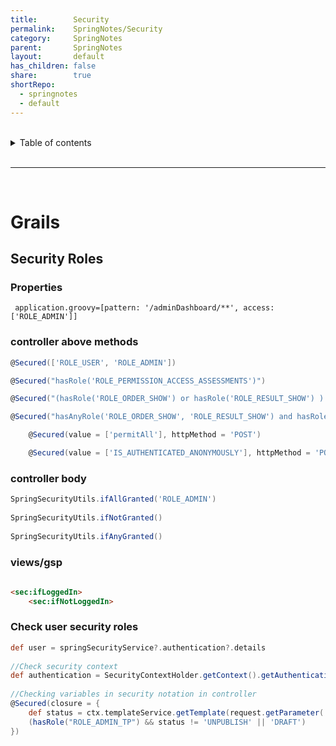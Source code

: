 ```yaml
---
title:        Security    
permalink:    SpringNotes/Security    
category:     SpringNotes    
parent:       SpringNotes    
layout:       default    
has_children: false    
share:        true    
shortRepo:    
  - springnotes    
  - default    
---
```

    
    
<br/>    
    
<details markdown="block">    
<summary>    
Table of contents    
</summary>    
{: .text-delta }    
1. TOC    
{:toc}    
</details>    
    
<br/>    
    
***    
    
<br/>    
    
# Grails    
    
## Security Roles    
    
### Properties    
    
```properties    
 application.groovy=[pattern: '/adminDashboard/**', access: ['ROLE_ADMIN']]    
 ```    
    
### controller above methods    
    
```groovy     
@Secured(['ROLE_USER', 'ROLE_ADMIN'])     
```    
    
```groovy     
@Secured("hasRole('ROLE_PERMISSION_ACCESS_ASSESSMENTS')")     
 ```    
    
 ```groovy     
@Secured("(hasRole('ROLE_ORDER_SHOW') or hasRole('ROLE_RESULT_SHOW') ) and hasRole('ROLE_PERMISSION_ACCESS_ASSESSMENTS')")     
 ```    
    
 ```groovy     
@Secured("hasAnyRole('ROLE_ORDER_SHOW', 'ROLE_RESULT_SHOW') and hasRole('ROLE_PERMISSION_ACCESS_ASSESSMENTS')")    
```    
    
```groovy    
    @Secured(value = ['permitAll'], httpMethod = 'POST')    
```    
    
```groovy    
    @Secured(value = ['IS_AUTHENTICATED_ANONYMOUSLY'], httpMethod = 'POST')    
```    
    
### controller body    
    
```groovy    
SpringSecurityUtils.ifAllGranted('ROLE_ADMIN')    
    
SpringSecurityUtils.ifNotGranted()    
    
SpringSecurityUtils.ifAnyGranted()     
```    
    
### views/gsp    
    
```html    
    
<sec:ifLoggedIn>    
    <sec:ifNotLoggedIn>     
```    
    
### Check user security roles    
    
```groovy    
def user = springSecurityService?.authentication?.details    
    
//Check security context     
def authentication = SecurityContextHolder.getContext().getAuthentication()    
    
//Checking variables in security notation in controller     
@Secured(closure = {    
    def status = ctx.templateService.getTemplate(request.getParameter('id')).status.name()    
    (hasRole("ROLE_ADMIN_TP") && status != 'UNPUBLISH' || 'DRAFT')    
})     
```